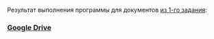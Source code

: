 Результат выполнения программы для документов [из 1-го задания](https://drive.google.com/drive/u/0/folders/1K6z3IutgJiTFi8bsJlXVCGZ6BFR6BPuo):
### [Google Drive](https://drive.google.com/drive/u/0/folders/1U4hL69VzJtFlG1u5Sl9or6gpd9_NkTO7)